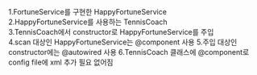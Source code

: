 1.FortuneService를 구현한 HappyFortuneService  
2.HappyFortuneService를 사용하는 TennisCoach  
3.TennisCoach에서 constructor로 HappyFortuneService를 주입   
4.scan 대상인 HappyFortuneService는 @component 사용 
5.주입 대상인 constructor에는 @autowired 사용 
6.TennisCoach 클래스에 @component로 config file에 xml 추가 필요 없어짐  


